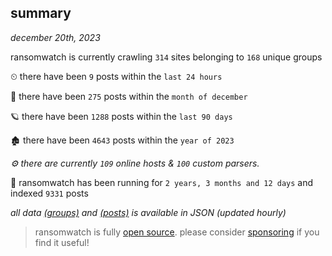 
## summary
_december 20th, 2023_

ransomwatch is currently crawling `314` sites belonging to `168` unique groups

⏲ there have been `9` posts within the `last 24 hours`

🦈 there have been `275` posts within the `month of december`

🪐 there have been `1288` posts within the `last 90 days`

🏚 there have been `4643` posts within the `year of 2023`

_⚙️ there are currently `109` online hosts & `100` custom parsers._

🦕 ransomwatch has been running for `2 years, 3 months and 12 days` and indexed `9331` posts

_all data  [(groups)](http://ransomwhat.telemetry.ltd/groups) and [(posts)](http://ransomwhat.telemetry.ltd/posts) is available in JSON (updated hourly)_

> ransomwatch is fully [open source](https://github.com/joshhighet/ransomwatch#ransomwatch--). please consider [sponsoring](https://github.com/sponsors/joshhighet) if you find it useful!
